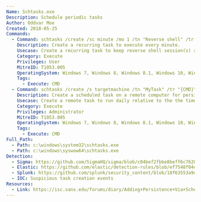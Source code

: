 ```yaml
---
Name: Schtasks.exe
Description: Schedule periodic tasks
Author: Oddvar Moe
Created: 2018-05-25
Commands:
  - Command: schtasks /create /sc minute /mo 1 /tn "Reverse shell" /tr "{CMD}"
    Description: Create a recurring task to execute every minute.
    Usecase: Create a recurring task to keep reverse shell session(s) alive
    Category: Execute
    Privileges: User
    MitreID: T1053.005
    OperatingSystem: Windows 7, Windows 8, Windows 8.1, Windows 10, Windows 11
    Tags:
      - Execute: CMD
  - Command: schtasks /create /s targetmachine /tn "MyTask" /tr "{CMD}" /sc daily
    Description: Create a scheduled task on a remote computer for persistence/lateral movement
    Usecase: Create a remote task to run daily relative to the the time of creation
    Category: Execute
    Privileges: Administrator
    MitreID: T1053.005
    OperatingSystem: Windows 7, Windows 8, Windows 8.1, Windows 10, Windows 11
    Tags:
      - Execute: CMD
Full_Path:
  - Path: c:\windows\system32\schtasks.exe
  - Path: c:\windows\syswow64\schtasks.exe
Detection:
  - Sigma: https://github.com/SigmaHQ/sigma/blob/c04bef2fbbe8beff6c7620d5d7ea6872dbe7acba/rules/windows/process_creation/proc_creation_win_schtasks_creation.yml
  - Elastic: https://github.com/elastic/detection-rules/blob/ef7548f04c4341e0d1a172810330d59453f46a21/rules/windows/persistence_local_scheduled_task_creation.toml
  - Splunk: https://github.com/splunk/security_content/blob/18f63553a9dc1a34122fa123deae2b2f9b9ea391/detections/endpoint/schtasks_scheduling_job_on_remote_system.yml
  - IOC: Suspicious task creation events
Resources:
  - Link: https://isc.sans.edu/forums/diary/Adding+Persistence+Via+Scheduled+Tasks/23633/
---
```

